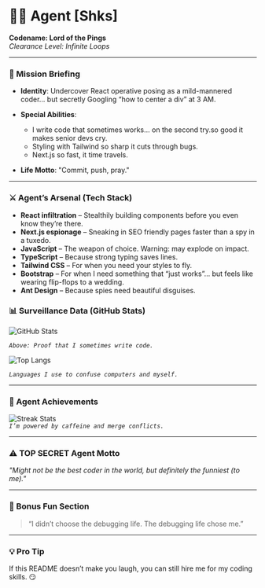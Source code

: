 # 🕵️‍♂️ Agent [Shks]  
**Codename: Lord of the Pings**  
*Clearance Level: Infinite Loops*  

---

### 🛑 Mission Briefing  
- **Identity**: Undercover React operative posing as a mild-mannered coder… but secretly Googling “how to center a div” at 3 AM.  
- **Special Abilities**:
  - I write code that sometimes works… on the second try.so good it makes senior devs 
     cry.  
  - Styling with Tailwind so sharp it cuts through bugs.  
  - Next.js so fast, it time travels.  

- **Life Motto**: "Commit, push, pray."

---

### ⚔️ Agent’s Arsenal (Tech Stack)
- **React infiltration** – Stealthily building components before you even know they’re 
   there.
- **Next.js espionage** – Sneaking in SEO friendly pages faster than a spy in a 
   tuxedo.  
- **JavaScript** – The weapon of choice. Warning: may explode on impact.  
- **TypeScript** – Because strong typing saves lines.  
- **Tailwind CSS** – For when you need your styles to fly.  
- **Bootstrap** – For when I need something that “just works”… but feels like wearing flip-flops to a wedding.
- **Ant Design** – Because spies need beautiful disguises.  

### 📊 Surveillance Data (GitHub Stats)  
![GitHub Stats](https://github-readme-stats-nu-nine-86.vercel.app/api?username=selshahawee&show_icons=true&theme=radical) 

*`Above: Proof that I sometimes write code.`*

![Top Langs](https://github-readme-stats-nu-nine-86.vercel.app/api/top-langs/?username=selshahawee&layout=compact&theme=radical)

*`Languages I use to confuse computers and myself.`*

---

### 🤯 Agent Achievements  
![Streak Stats](https://streak-stats.demolab.com?user=selshahawee&theme=radical&hide_border=true)  
*`I’m powered by caffeine and merge conflicts.`*

---

### ⚠️ TOP SECRET Agent Motto

*"Might not be the best coder in the world, but definitely the funniest (to me)."*  

---

### 🚨 Bonus Fun Section  

> “I didn’t choose the debugging life. The debugging life chose me.”  
---

### 💡 Pro Tip
If this README doesn’t make you laugh, you can still hire me for my coding skills. 😏
